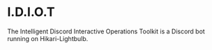 # I.D.I.O.T
The Intelligent Discord Interactive Operations Toolkit is a Discord bot running on Hikari-Lightbulb.
